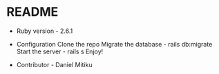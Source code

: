 # README

* Ruby version - 2.6.1

* Configuration
    Clone the repo
    Migrate the database - rails db:migrate
    Start the server - rails s
    Enjoy!

* Contributor - Daniel Mitiku
